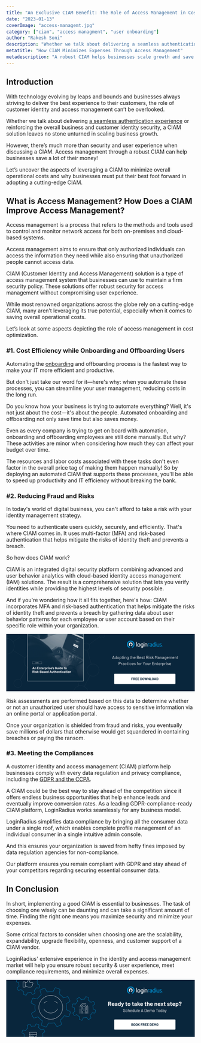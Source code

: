 ```yaml
---
title: "An Exclusive CIAM Benefit: The Role of Access Management in Cost Optimization"
date: "2023-01-13"
coverImage: "access-managemt.jpg"
category: ["ciam", "access managment", "user onboarding"]
author: "Rakesh Soni"
description: "Whether we talk about delivering a seamless authentication experience or reinforcing the overall business and customer identity security, a CIAM solution leaves no stone unturned in scaling business growth. This blog explains the aspects of leveraging the role of a CIAM’s access management in cost optimization."
metatitle: "How CIAM Minimizes Expenses Through Access Management"
metadescription: "A robust CIAM helps businesses scale growth and save money. Read this insightful post to know about the  role of access management in cost optimization."
---
```


## Introduction

With technology evolving by leaps and bounds and businesses always striving to deliver the best experience to their customers, the role of customer identity and access management can’t be overlooked.

Whether we talk about delivering [a seamless authentication experience](https://www.loginradius.com/authentication/) or reinforcing the overall business and customer identity security, a CIAM solution leaves no stone unturned in scaling business growth. 

However, there’s much more than security and user experience when discussing a CIAM. Access management through a robust CIAM can help businesses save a lot of their money! 

Let’s uncover the aspects of leveraging a CIAM to minimize overall operational costs and why businesses must put their best foot forward in adopting a cutting-edge CIAM. 


## What is Access Management? How Does a CIAM Improve Access Management?

Access management is a process that refers to the methods and tools used to control and monitor network access for both on-premises and cloud-based systems.

Access management aims to ensure that only authorized individuals can access the information they need while also ensuring that unauthorized people cannot access data.

CIAM (Customer Identity and Access Management) solution is a type of access management system that businesses can use to maintain a firm security policy. These solutions offer robust security for access management without compromising user experience.

While most renowned organizations across the globe rely on a cutting-edge CIAM, many aren’t leveraging its true potential, especially when it comes to saving overall operational costs. 

Let’s look at some aspects depicting the role of access management in cost optimization. 


### #1. Cost Efficiency while Onboarding and Offboarding Users

Automating the [onboarding](https://blog.loginradius.com/growth/successful-saas-onboarding-process/) and offboarding process is the fastest way to make your IT more efficient and productive.

But don't just take our word for it—here's why: when you automate these processes, you can streamline your user management, reducing costs in the long run.

Do you know how your business is trying to automate everything? Well, it's not just about the cost—it's about the people. Automated onboarding and offboarding not only save time but also saves money.

Even as every company is trying to get on board with automation, onboarding and offboarding employees are still done manually. But why? These activities are minor when considering how much they can affect your budget over time.

The resources and labor costs associated with these tasks don't even factor in the overall price tag of making them happen manually! So by deploying an automated CIAM that supports these processes, you'll be able to speed up productivity and IT efficiency without breaking the bank.


### #2. Reducing Fraud and Risks 

In today's world of digital business, you can't afford to take a risk with your identity management strategy.

You need to authenticate users quickly, securely, and efficiently. That's where CIAM comes in. It uses multi-factor (MFA) and risk-based authentication that helps mitigate the risks of identity theft and prevents a breach.

So how does CIAM work?

CIAM is an integrated digital security platform combining advanced and user behavior analytics with cloud-based identity access management (IAM) solutions. The result is a comprehensive solution that lets you verify identities while providing the highest levels of security possible.

And if you're wondering how it all fits together, here's how: CIAM incorporates MFA and risk-based authentication that helps mitigate the risks of identity theft and prevents a breach by gathering data about user behavior patterns for each employee or user account based on their specific role within your organization. 

[![rba-gd](rba-gd.png)](https://www.loginradius.com/resource/an-enterprises-guide-to-risk-based-authentication/)

Risk assessments are performed based on this data to determine whether or not an unauthorized user should have access to sensitive information via an online portal or application portal. 

Once your organization is shielded from fraud and risks, you eventually save millions of dollars that otherwise would get squandered in containing breaches or paying the ransom. 


### #3. Meeting the Compliances

A customer identity and access management (CIAM) platform help businesses comply with every data regulation and privacy compliance, including the [GDPR and the CCPA](https://blog.loginradius.com/identity/ccpa-vs-gdpr-the-compliance-war/).

A CIAM could be the best way to stay ahead of the competition since it offers endless business opportunities that help enhance leads and eventually improve conversion rates. As a leading GDPR-compliance-ready CIAM platform, LoginRadius works seamlessly for any business model.

LoginRadius simplifies data compliance by bringing all the consumer data under a single roof, which enables complete profile management of an individual consumer in a single intuitive admin console.

And this ensures your organization is saved from hefty fines imposed by data regulation agencies for non-compliance. 

Our platform ensures you remain compliant with GDPR and stay ahead of your competitors regarding securing essential consumer data. 


## In Conclusion 

In short, implementing a good CIAM is essential to businesses. The task of choosing one wisely can be daunting and can take a significant amount of time. Finding the right one means you maximize security and minimize your expenses. 

Some critical factors to consider when choosing one are the scalability, expandability, upgrade flexibility, openness, and customer support of a CIAM vendor. 

LoginRadius' extensive experience in the identity and access management market will help you ensure robust security & user experience, meet compliance requirements, and minimize overall expenses. 



[![book-a-demo-loginradius](../../assets/book-a-demo-loginradius.png)](https://www.loginradius.com/book-a-demo/)
